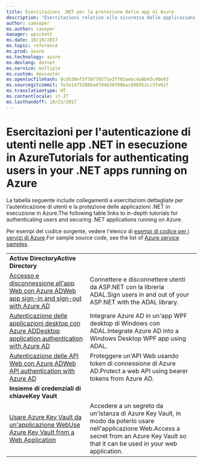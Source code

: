 ```yaml
---
title: Esercitazioni .NET per la protezione delle app di Azure
description: "Esercitazioni relative alla sicurezza delle applicazioni e alla gestione delle identità nelle app .NET in esecuzione in Azure."
author: camsoper
ms.author: casoper
manager: wpickett
ms.date: 10/19/2017
ms.topic: reference
ms.prod: azure
ms.technology: azure
ms.devlang: dotnet
ms.service: multiple
ms.custom: devcenter
ms.openlocfilehash: 0cd530ef5f70778571e2f702aebc4a8b43c40e93
ms.sourcegitcommit: fe3e1475208ba47d4630788bac88b952cc3fe61f
ms.translationtype: HT
ms.contentlocale: it-IT
ms.lasthandoff: 10/23/2017
---
```

# <a name="tutorials-for-authenticating-users-in-your-net-apps-running-on-azure"></a><span data-ttu-id="f4005-103">Esercitazioni per l'autenticazione di utenti nelle app .NET in esecuzione in Azure</span><span class="sxs-lookup"><span data-stu-id="f4005-103">Tutorials for authenticating users in your .NET apps running on Azure</span></span>

<span data-ttu-id="f4005-104">La tabella seguente include collegamenti a esercitazioni dettagliate per l'autenticazione di utenti e la protezione delle applicazioni .NET in esecuzione in Azure.</span><span class="sxs-lookup"><span data-stu-id="f4005-104">The following table links to in-depth tutorials for authenticating users and securing .NET applications running on Azure.</span></span>

<span data-ttu-id="f4005-105">Per esempi del codice sorgente, vedere l'elenco di [esempi di codice per i servizi di Azure](https://azure.microsoft.com/resources/samples/?platform=dotnet).</span><span class="sxs-lookup"><span data-stu-id="f4005-105">For sample source code, see the list of [Azure service samples](https://azure.microsoft.com/resources/samples/?platform=dotnet).</span></span>

| | |
|---|---|
|<span data-ttu-id="f4005-106">**Active Directory**</span><span class="sxs-lookup"><span data-stu-id="f4005-106">**Active Directory**</span></span>||
| <span data-ttu-id="f4005-107">[Accesso e disconnessione all'app Web con Azure AD][1]</span><span class="sxs-lookup"><span data-stu-id="f4005-107">[Web app sign-in and sign-out with Azure AD][1]</span></span> | <span data-ttu-id="f4005-108">Connettere e disconnettere utenti da ASP.NET con la libreria ADAL.</span><span class="sxs-lookup"><span data-stu-id="f4005-108">Sign users in and out of your ASP.NET with the ADAL library.</span></span>
| <span data-ttu-id="f4005-109">[Autenticazione delle applicazioni desktop con Azure AD][2]</span><span class="sxs-lookup"><span data-stu-id="f4005-109">[Desktop application authentication with Azure AD][2]</span></span>| <span data-ttu-id="f4005-110">Integrare Azure AD in un'app WPF desktop di Windows con ADAL.</span><span class="sxs-lookup"><span data-stu-id="f4005-110">Integrate Azure AD into a Windows Desktop WPF app using ADAL.</span></span> | 
| <span data-ttu-id="f4005-111">[Autenticazione delle API Web con Azure AD][3]</span><span class="sxs-lookup"><span data-stu-id="f4005-111">[Web API authentication with Azure AD][3]</span></span> | <span data-ttu-id="f4005-112">Proteggere un'API Web usando token di connessione di Azure AD.</span><span class="sxs-lookup"><span data-stu-id="f4005-112">Protect a web API using bearer tokens from Azure AD.</span></span> |
|<span data-ttu-id="f4005-113">**Insieme di credenziali di chiave**</span><span class="sxs-lookup"><span data-stu-id="f4005-113">**Key Vault**</span></span>||
| <span data-ttu-id="f4005-114">[Usare Azure Key Vault da un'applicazione Web][4]</span><span class="sxs-lookup"><span data-stu-id="f4005-114">[Use Azure Key Vault from a Web Application][4]</span></span> | <span data-ttu-id="f4005-115">Accedere a un segreto da un'istanza di Azure Key Vault, in modo da poterlo usare nell'applicazione Web.</span><span class="sxs-lookup"><span data-stu-id="f4005-115">Access a secret from an Azure Key Vault so that it can be used in your web application.</span></span> | 

[1]: /azure/active-directory/develop/active-directory-devquickstarts-webapp-dotnet
[2]: /azure/active-directory/develop/active-directory-devquickstarts-dotnet
[3]: /azure/active-directory/develop/active-directory-devquickstarts-webapi-dotnet
[4]: /azure/key-vault/key-vault-use-from-web-application